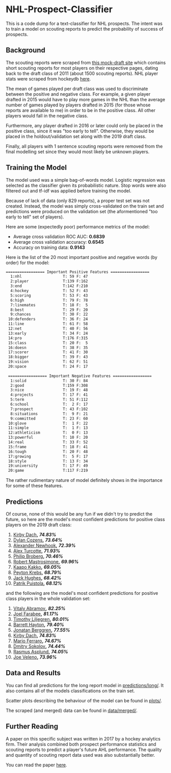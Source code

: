 # NHL-Prospect-Classifier

This is a code dump for a text-classifier for NHL prospects. The intent was to train a model on scouting reports to predict the probability of success of prospects.

## Background

The scouting reports were scraped from [this mock-draft site](https://www.draftsite.com/nhl/mock-draft/2019/) which contains short scouting reports for most players on their respective pages, dating back to the draft class of 2011 (about 1500 scouting reports). NHL player stats were scraped from hockeydb [here](http://www.hockeydb.com/ihdb/draft/index.html).

The mean of games played per draft class was used to discriminate between the positive and negative class. For example, a given player drafted in 2015 would have to play more games in the NHL than the average number of games played by players drafted in 2015 (for those whose reports are available to me) in order to be in the positive class. All other players would fall in the negative class.

Furthermore, any player drafted in 2016 or later could only be placed in the positive class, since it was "too early to tell". Otherwise, they would be placed in the holdout/validation set along with the 2019 draft class.

Finally, all players with 1 sentence scouting reports were removed from the final modelling set since they would most likely be unknown players.

## Training the Model

The model used was a simple bag-of-words model. Logistic regression was selected as the classifier given its probabilistic nature. Stop words were also filtered out and tf-idf was applied before training the model. 

Because of lack of data (only 829 reports), a proper test set was not created. Instead, the model was simply cross-validated on the train set and predictions were produced on the validation set (the aformentioned "too early to tell" set of players).

Here are some (expectedly poor) performance metrics of the model:
* Average cross validation ROC AUC: **0.6839**
* Average cross validation accuracy: **0.6545**
* Accuracy on training data: **0.9143**

Here is the list of the 20 most important positive and negative words (by order) for the model:

```sh
================= Important Positive Features =================
  1:nhl                  T: 59 F: 47
  2:player               T:139 F:162
  3:end                  T:142 F:210
  4:hockey               T: 52 F: 43
  5:scoring              T: 53 F: 43
  6:high                 T: 79 F: 78
  7:linemates            T: 18 F:  5
  8:best                 T: 29 F: 20
  9:chances              T: 30 F: 22
 10:defenders            T: 36 F: 24
 11:line                 T: 61 F: 58
 12:net                  T: 40 F: 56
 13:early                T: 34 F: 24
 14:pro                  T:176 F:315
 15:class                T: 20 F:  5
 16:doesn                T: 38 F: 35
 17:scorer               T: 41 F: 30
 18:bigger               T: 39 F: 43
 19:vision               T: 62 F: 51
 20:space                T: 24 F: 17
 
 ================= Important Negative Features =================
  1:solid                T: 30 F: 84
  2:good                 T:159 F:308
  3:nice                 T: 19 F: 48
  4:projects             T: 17 F: 41
  5:term                 T: 51 F:112
  6:school               T:  2 F: 17
  7:prospect             T: 43 F:102
  8:situations           T:  9 F: 21
  9:committed            T: 23 F: 60
 10:glove                T:  1 F: 22
 11:simple               T:  1 F: 13
 12:athleticism          T:  0 F: 13
 13:powerful             T: 10 F: 20
 14:real                 T: 33 F: 52
 15:frame                T: 18 F: 41
 16:tough                T: 20 F: 48
 17:growing              T:  5 F: 17
 18:style                T: 13 F: 34
 19:university           T: 17 F: 49
 20:game                 T:117 F:219

```
The rather rudimentary nature of model definitely shows in the importance for some of these features.

## Predictions

Of course, none of this would be any fun if we didn't try to predict the future, so here are the model's most confident predictions for positive class players on the 2019 draft class:
1. [Kirby Dach](https://www.draftsite.com/nhl/player/kirby-dach/29273/)**,**  ***74.83%***
2. [Dylan Cozens](https://www.draftsite.com/nhl/player/dylan-cozens/30041/)**,**  ***73.64%***
3. [Alexander Newhook](https://www.draftsite.com/nhl/player/alexander-newhook/29318/)**,**  ***72.39%***
4. [Alex Turcotte](https://www.draftsite.com/nhl/player/alex-turcotte/29275/)**,**  ***71.93%***
5. [Philip Broberg](https://www.draftsite.com/nhl/player/philip-broberg/32317/)**,**  ***70.46%***
6. [Robert Mastrosimone](https://www.draftsite.com/nhl/player/robert-mastrosimone/32225/)**,**  ***69.96%***
7. [Kaapo Kakko](https://www.draftsite.com/nhl/player/kaapo-kakko/30042/)**,**  ***69.05%***
8. [Peyton Krebs](https://www.draftsite.com/nhl/player/peyton-krebs/29276/)**,**  ***68.79%***
9. [Jack Hughes](https://www.draftsite.com/nhl/player/jack-hughes/29274/)**,**  ***68.42%***
10. [Patrik Puistola](https://www.draftsite.com/nhl/player/patrik-puistola/32373/)**,**  ***68.12%***

and the following are the model's most confident predictions for positive class players in the whole validation set:
1. [Vitaly Abramov](https://www.draftsite.com/nhl/player/vitali-abramov/23471/)**,**  ***82.25%***
2. [Joel Farabee](https://www.draftsite.com/nhl/player/joel-farabee/28715/)**,**  ***81.17%***
3. [Timothy Liljegren](https://www.draftsite.com/nhl/player/timothy-liljegren/25845/)**,**  ***80.01%***
4. [Barrett Hayton](https://www.draftsite.com/nhl/player/barrett-hayton/28683/)**,**  ***79.40%***
5. [Jonatan Berggren](https://www.draftsite.com/nhl/player/jonatan-berggren%C2%A0/29262/)**,**  ***77.55%***
6. [Kirby Dach](https://www.draftsite.com/nhl/player/kirby-dach/29273/)**,**  ***74.83%***
7. [Mario Ferraro](https://www.draftsite.com/nhl/player/mario-ferraro/27957/)**,**  ***74.67%***
8. [Dmitry Sokolov](https://www.draftsite.com/nhl/player/dimitri-sokolov/22459/)**,**  ***74.44%***
9. [Rasmus Asplund](https://www.draftsite.com/nhl/player/rasmus-asplund/22945/)**,**  ***74.05%***
10. [Joe Veleno](https://www.draftsite.com/nhl/player/joe-veleno/26377/)**,**  ***73.96%***

## Data and Results

You can find all predictions for the long report model in [predictions/long/](https://github.com/mattjliu/NHL-Prospect-Classifier/tree/master/predictions/long). It also contains all of the models classifications on the train set.

Scatter plots describing the behaviour of the model can be found in [plots/](https://github.com/mattjliu/NHL-Prospect-Classifier/tree/master/plots).

The scraped (and merged) data can be found in [data/merged/](https://github.com/mattjliu/NHL-Prospect-Classifier/tree/master/data/merged).

## Further Reading

A paper on this specific subject was written in 2017 by a hockey analytics firm. Their analysis combined both prospect performance statistics and scouting reports to predict a player's future AHL performance. The quality and quantity of scouting report data used was also substantially better.

You can read the paper [here](https://pdfs.semanticscholar.org/2f0a/a4de57e251846b55de8792e5b5ef97264cfc.pdf).


